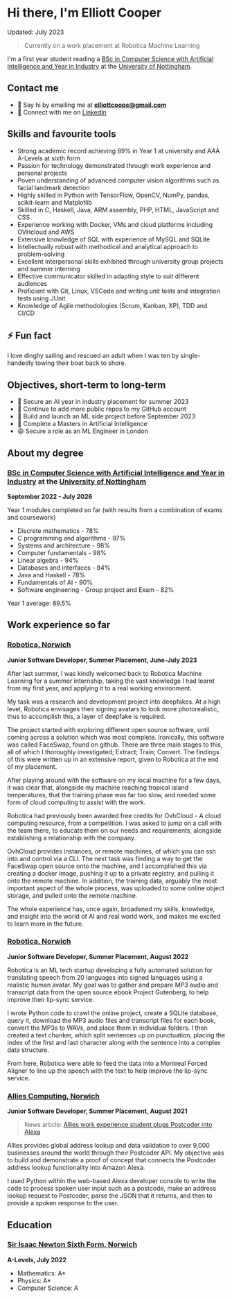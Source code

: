 # Hi there, I'm Elliott Cooper

Updated: July 2023

> Currently on a work placement at Robotica Machine Learning

I'm a first year student reading a [BSc in Computer Science with Artificial Intelligence and Year in Industry](https://www.nottingham.ac.uk/studywithus/ugstudy/courses/UG/Computer-Science-and-Artificial-Intelligence-with-Year-in-Industry-BSc-Hons-U6UCMPAIY.html) at the [University of Nottingham](https://www.nottingham.ac.uk).


## Contact me

- 💬 Say hi by emailing me at **elliottcoops@gmail.com**
- 👯 Connect with me on [LinkedIn](https://www.linkedin.com/in/elliott-cooper-4847a7195/)


## Skills and favourite tools

  - Strong academic record achieving 89% in Year 1 at university and A*A*A A-Levels at sixth form
  - Passion for technology demonstrated through work experience and personal projects
  - Poven understanding of advanced computer vision algorithms such as facial landmark detection 
  - Highly skilled in Python with TensorFlow, OpenCV, NumPy, pandas, scikit-learn and Matplotlib
  - Skilled in C, Haskell, Java, ARM assembly, PHP, HTML, JavaScript and CSS
  - Experience working with Docker, VMs and cloud platforms including OVHcloud and AWS
  - Extensive knowledge of SQL with experience of MySQL and SQLite
  - Intellectually robust with methodical and analytical approach to problem-solving
  - Excellent interpersonal skills exhibited through university group projects and summer interning
  - Effective communicator skilled in adapting style to suit different audiences
  - Proficient with Git, Linux, VSCode and writing unit tests and integration tests using JUnit
  - Knowledge of Agile methodologies (Scrum, Kanban, XP), TDD and CI/CD


## ⚡ Fun fact

I love dinghy sailing and rescued an adult when I was ten by single-handedly towing their boat back to shore.


## Objectives, short-term to long-term

- 🔭 Secure an AI year in industry placement for summer 2023
- 🤔 Continue to add more public repos to my GitHub account
- 🌱 Build and launch an ML side project before September 2023
- 🤖 Complete a Masters in Artificial Intelligence
- 😄 Secure a role as an ML Engineer in London


## About my degree

### [BSc in Computer Science with Artificial Intelligence and Year in Industry](https://www.nottingham.ac.uk/studywithus/ugstudy/courses/UG/Computer-Science-and-Artificial-Intelligence-with-Year-in-Industry-BSc-Hons-U6UCMPAIY.html) at the [University of Nottingham](https://www.nottingham.ac.uk)

**September 2022 - July 2026**

Year 1 modules completed so far (with results from a combination of exams and coursework)

- Discrete mathematics - 78%
- C programming and algorithms - 97%
- Systems and architecture - 98%
- Computer fundamentals - 98%
- Linear algebra - 94%
- Databases and interfaces - 84%
- Java and Haskell - 78%
- Fundamentals of AI - 90%
- Software engineering - Group project and Exam - 82%

Year 1 average: 89.5%

## Work experience so far

### [Robotica, Norwich](https://robotica.media)

**Junior Software Developer, Summer Placement, June-July 2023**

After last summer, I was kindly welcomed back to Robotica Machine Learning for a summer internship, taking the vast knowledge I had learnt from my first year, and applying it to a real working environment.

My task was a research and development project into deepfakes. At a high level, Robotica envisages their signing avatars to look more photorealistic, thus to accomplish this, a layer of deepfake is required.

The project started with exploring different open source software, until coming across a solution which was most complete. Ironically, this software was called FaceSwap, found on github. There are three main stages to this, all of which I thoroughly investigated; Extract; Train; Convert. The findings of this were written up in an extensive report, given to Robotica at the end of my placement.

After playing around with the software on my local machine for a few days, it was clear that, alongside my machine reaching tropical island temperatures, that the training phase was far too slow, and needed some form of cloud computing to assist with the work.

Robotica had previously been awarded free credits for OvhCloud - A cloud computing resource, from a competition. I was asked to jump on a call with the team there, to educate them on our needs and requirements, alongside establishing a relationship with the company. 

OvhCloud provides instances, or remote machines, of which you can ssh into and control via a CLI. The next task was finding a way to get the FaceSwap open source onto the machine, and I accomplished this via creating a docker image, pushing it up to a private registry, and pulling it onto the remote machine. In addition, the training data, arguably the most important aspect of the whole process, was uploaded to some online object storage, and pulled onto the remote machine. 

The whole experience has, once again, broadened my skills, knowledge, and insight into the world of AI and real world work, and makes me excited to learn more in the future.

### [Robotica, Norwich](https://robotica.media)

**Junior Software Developer, Summer Placement, August 2022**

Robotica is an ML tech startup developing a fully automated solution for translating speech from 20 languages into signed languages using a realistic human avatar. My goal was to gather and prepare MP3 audio and transcript data from the open source ebook Project Gutenberg, to help improve their lip-sync service.

I wrote Python code to crawl the online project, create a SQLite database, query it, download the MP3 audio files and transcript files for each book, convert the MP3s to WAVs, and place them in individual folders. I then created a text chunker, which split sentences up on punctuation, placing the index of the first and last character along with the sentence into a complex data structure.

From here, Robotica were able to feed the data into a Montreal Forced Aligner to line up the speech with the text to help improve the lip-sync service.

### [Allies Computing, Norwich](https://www.alliescomputing.com)

**Junior Software Developer, Summer Placement, August 2021**

> News article: [Allies work experience student plugs Postcoder into Alexa](https://alliescomputing.com/news/student-plugs-postcoder-into-alexa)

Allies provides global address lookup and data validation to over 9,000 businesses around the world through their Postcoder API. My objective was to build and demonstrate a proof of concept that connects the Postcoder address lookup functionality into Amazon Alexa.

I used Python within the web-based Alexa developer console to write the code to process spoken user input such as a postcode, make an address lookup request to Postcoder, parse the JSON that it returns, and then to provide a spoken response to the user.


## Education

### [Sir Isaac Newton Sixth Form, Norwich](https://www.isaacnewtonsixthform.org)

**A-Levels, July 2022**

- Mathematics: A*
- Physics: A*
- Computer Science: A
